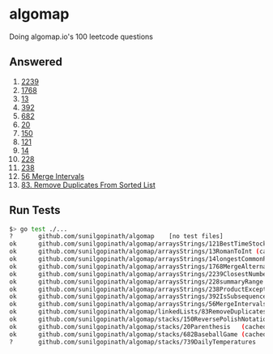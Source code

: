 # algomap
Doing algomap.io's 100 leetcode questions

## Answered

1. [2239](./arraysStrings/2239ClosestNumber/)
2. [1768](./arraysStrings/1768MergeAlternatively/)
3. [13](./arraysStrings/13RomanToInt/)
4. [392](./arraysStrings/392IsSubsequence/)
5. [682](./stacks/682BaseballGame/)
6. [20](./stacks/20ValidParentheses/)
7. [150](./stacks/150ReversePolishNotation/)
8. [121](./stocks/121BestTimeToBuyAndSellStock/)
9. [14](./strings/14LongestCommonPrefix/)
10. [228](./ranges/228SummaryRanges/)
11. [238](./arraysStrings/238ProductExceptSelf/)
12. [56 Merge Intervals](./arraysStrings/56MergeIntervals/)
13. [83. Remove Duplicates From Sorted List](./linkedLists/83RemoveDuplicates/)

## Run Tests
```sh
$> go test ./...
?   	github.com/sunilgopinath/algomap	[no test files]
ok  	github.com/sunilgopinath/algomap/arraysStrings/121BestTimeStock	(cached)
ok  	github.com/sunilgopinath/algomap/arraysStrings/13RomanToInt	(cached)
ok  	github.com/sunilgopinath/algomap/arraysStrings/14longestCommonPrefix	(cached)
ok  	github.com/sunilgopinath/algomap/arraysStrings/1768MergeAlternatively	(cached)
ok  	github.com/sunilgopinath/algomap/arraysStrings/2239ClosestNumber	(cached)
ok  	github.com/sunilgopinath/algomap/arraysStrings/228summaryRange	(cached)
ok  	github.com/sunilgopinath/algomap/arraysStrings/238ProductExceptSelf	(cached)
ok  	github.com/sunilgopinath/algomap/arraysStrings/392IsSubsequence	(cached)
ok  	github.com/sunilgopinath/algomap/arraysStrings/56MergeIntervals	(cached)
ok  	github.com/sunilgopinath/algomap/linkedLists/83RemoveDuplicates	0.246s
ok  	github.com/sunilgopinath/algomap/stacks/150ReversePolishNotation	(cached)
ok  	github.com/sunilgopinath/algomap/stacks/20Parenthesis	(cached)
ok  	github.com/sunilgopinath/algomap/stacks/682BaseballGame	(cached)
?   	github.com/sunilgopinath/algomap/stacks/739DailyTemperatures	[no test files]

